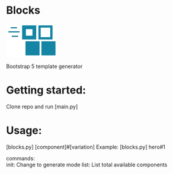 # Blocks
![alt text](https://github.com/arieuu/Blocks/blob/master/blocks.png)      

Bootstrap 5 template generator

# Getting started:
Clone repo and run [main.py]

# Usage:
[blocks.py] [component]#[variation]
Example: [blocks.py] hero#1

commands:  
init: Change to generate mode
list: List total available components

